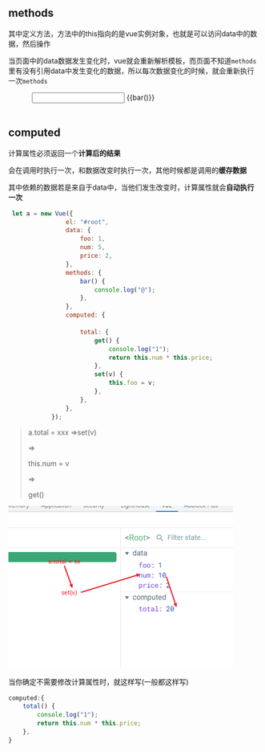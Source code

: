 ##  methods

其中定义方法，方法中的this指向的是vue实例对象，也就是可以访问data中的数据，然后操作



当页面中的data数据发生变化时，vue就会重新解析模板，而页面不知道`methods`里有没有引用data中发生变化的数据，所以每次数据变化的时候，就会重新执行一次`methods`



<div id="root">
            <input type="text" v-model="foo" /> {{bar()}}
        </div>
        <script src="../vue.js"></script>
        <script>
            new Vue({
                el: "#root",
                data: {
                    foo: 1,
                },
                methods: {
                    bar() {
                        console.log("@");
                        return this.foo;
                    },
                },
            });
        </script>



## computed



计算属性必须返回一个**计算后的结果**

会在调用时执行一次，和数据改变时执行一次，其他时候都是调用的**缓存数据**

其中依赖的数据若是来自于data中，当他们发生改变时，计算属性就会**自动执行一次**

```js
 let a = new Vue({
                el: "#root",
                data: {
                    foo: 1,
                    num: 5,
                    price: 2,
                },
                methods: {
                    bar() {
                        console.log("@");
                    },
                },
                computed: {
                    
                    total: {
                        get() {
                            console.log("1");
                            return this.num * this.price;
                        },
                        set(v) {
                            this.foo = v;
                        },
                    },
                },
            });
```

> a.total = xxx   =>set(v)
>
> =>
>
> this.num = v
>
> =>
>
> get()

![1650344261954](2.methods_computed.assets/1650344261954.png)

当你确定不需要修改计算属性时，就这样写(一般都这样写)

```js
computed:{
    total() {
        console.log("1");
        return this.num * this.price;
    },
}
```

